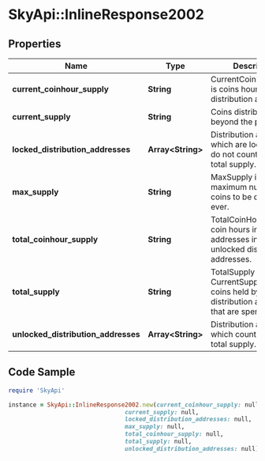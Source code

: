 # SkyApi::InlineResponse2002

## Properties

Name | Type | Description | Notes
------------ | ------------- | ------------- | -------------
**current_coinhour_supply** | **String** | CurrentCoinHourSupply is coins hours in non distribution addresses. | [optional] 
**current_supply** | **String** | Coins distributed beyond the project. | [optional] 
**locked_distribution_addresses** | **Array&lt;String&gt;** | Distribution addresses which are locked and do not count towards total supply. | [optional] 
**max_supply** | **String** | MaxSupply is the maximum number of coins to be distributed ever. | [optional] 
**total_coinhour_supply** | **String** | TotalCoinHourSupply is coin hours in all addresses including unlocked distribution addresses. | [optional] 
**total_supply** | **String** | TotalSupply is CurrentSupply plus coins held by the distribution addresses that are spendable. | [optional] 
**unlocked_distribution_addresses** | **Array&lt;String&gt;** | Distribution addresses which count towards total supply. | [optional] 

## Code Sample

```ruby
require 'SkyApi'

instance = SkyApi::InlineResponse2002.new(current_coinhour_supply: null,
                                 current_supply: null,
                                 locked_distribution_addresses: null,
                                 max_supply: null,
                                 total_coinhour_supply: null,
                                 total_supply: null,
                                 unlocked_distribution_addresses: null)
```


